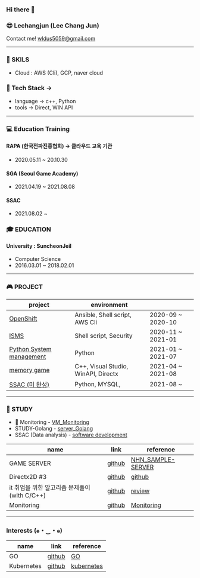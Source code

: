 ### Hi there 👋

### 😎 Lechangjun (Lee Chang Jun)
Contact me! <wldus5059@gmail.com>

* * *
### 💪 SKILS
* Cloud : AWS (Cli), GCP, naver cloud

### 🤖 Tech Stack -> 
* language -> c++, Python
* tools -> Direct, WIN API 

* * *

### 💻 Education Training

#### RAPA (한국전파진흥협회) -> 클라우드 교육 기관
* 2020.05.11 ~ 20.10.30 


#### SGA (Seoul Game Academy)
* 2021.04.19 ~ 2021.08.08

#### SSAC
* 2021.08.02 ~ 



### 🎓 EDUCATION
#### University : SuncheonJeil 
*  Computer Science
*  2016.03.01 ~ 2018.02.01  


* * *
### 🎮 PROJECT
| project | environment |  |
|-------|--------|-------|
| <a href="https://github.com/lechangjun/PORTFOLIO--OpenShift_Deploy" target="_blank">OpenShift</a> | Ansible, Shell script, AWS Cli | 2020-09 ~ 2020-10  |
| <a href="https://github.com/lechangjun/ISMS_security_repository">ISMS</a> | Shell script, Security  | 2020-11 ~ 2021-01 |
| <a href="https://github.com/lechangjun/Python_System_Management">Python System management</a> |Python   | 2021-01 ~ 2021-07 |
| <a href="https://github.com/lechangjun/PORTFOLIO--Game_Collection" target="_blank">memory game</a> | C++, Visual Studio, WinAPI, Directx | 2021-04 ~ 2021-08|
| <a href="https://github.com/lechangjun/Toy-Projects_SSAC" target="_blank"> SSAC (미 완성) </a> | Python, MYSQL,  | 2021-08 ~ |




* * *

### 🌱 STUDY
* 🦀 Monitoring - <a href="https://github.com/lechangjun/STUDY_Monitoring" target="_blank"> VM_Monitoring </a>
* STUDY-Golang - <a href="https://github.com/lechangjun/STUDY-com2us_Golang_socketGameServer" target="_blank">server_Golang</a>
* SSAC (Data analysis) - <a href="https://github.com/lechangjun/Toy-Projects_SSAC" target="_blank">software development
</a>



| name | link | reference |
|-------|--------|--------|
| GAME SERVER | <a href="https://github.com/lechangjun/STUDY-Server" target="_blank">github</a> | <a href="https://github.com/nhn/gameanvil.sample-game-server" target="_blank">NHN_SAMPLE-SERVER</a> |
| Directx2D #3 | <a href="https://github.com/lechangjun/STUDY-Directx2D" target="_blank">github</a> | <a href="https://github.com/Excelsus4" target="_blank">github</a> |
| it 취업을 위한 알고리즘 문제풀이 (with C/C++) | <a href="https://github.com/lechangjun/Algorithm" target="_blank">github</a> | <a href="https://github.com/Knabin/AlgorithmQ" target="_blank">review</a>
| Monitoring | <a href="https://github.com/lechangjun/STUDY_Monitoring" target="_blank">github</a> | <a href="https://github.com/lechangjun/STUDY_Monitoring" target="_blank">Monitoring</a> |

---------------------------------------------------------------------------------------------------------
### Interests (๑・‿・๑)

| name | link | reference |
|-------|--------|--------|
| GO | <a href="https://github.com/lechangjun/go" target="_blank">github</a> | <a href="https://github.com/golang" target="_blank">GO</a> |
| Kubernetes | <a href="https://github.com/lechangjun" target="_blank">github</a> | <a href="https://github.com/topics/kubernetes" target="_blank">kubernetes</a> |
